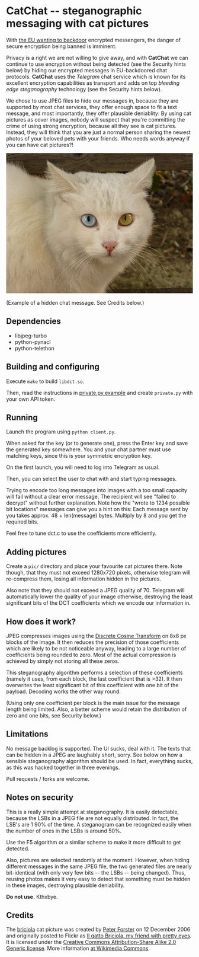 CatChat -- steganographic messaging with cat pictures
=====================================================

With [the EU wanting to backdoor](https://www.privateinternetaccess.com/blog/eu-continues-to-push-for-lawful-access-aka-backdoors-to-end-to-end-encrypted-data/)
encrypted messengers, the danger of secure encryption being banned is imminent.

Privacy is a right we are not willing to give away, and with **CatChat** we can
continue to use encryption without being detected (see the Security hints below)
by hiding our encrypted messages in EU-backdoored chat protocols. **CatChat**
uses the *Telegram* chat service which is known for its excellent encryption
capabilities as transport and adds on top *bleeding edge steganography*
technology (see the Security hints below).

We chose to use JPEG files to hide our messages in, because they are supported
by most chat services, they offer enough space to fit a text message, and most
importantly, they offer plausible deniablity: By using cat pictures as cover
images, nobody will suspect that you're committing the crime of using strong
encryption, because all they see is cat pictures. Instead, they will think that
you are just a normal person sharing the newest photos of your beloved pets with
your friends. Who needs words anyway if you can have cat pictures?!

![cat](pics/briciola.jpg)

(Example of a hidden chat message. See Credits below.)

Dependencies
------------

- libjpeg-turbo
- python-pynacl
- python-telethon

Building and configuring
------------------------

Execute `make` to build `libdct.so`.

Then, read the instructions in [private.py.example](private.py.example)
and create `private.py` with your own API token.

Running
-------

Launch the program using `python client.py`.

When asked for the key (or to generate one), press the Enter key
and save the generated key somewhere. You and your chat partner
must use matching keys, since this is your symmetric encryption key.

On the first launch, you will need to log into Telegram as usual.

Then, you can select the user to chat with and start typing messages.

Trying to encode too long messages into images with a too small capacity
will fail without a clear error message. The recipient will see "failed to
decrypt" without further explanation. Note how the "wrote to 1234 possible
bit locations" messages can give you a hint on this: Each message sent by
you takes approx. 48 + len(message) bytes. Multiply by 8 and you get the
required bits.

Feel free to tune dct.c to use the coefficients more efficiently.

Adding pictures
---------------

Create a `pic/` directory and place your favourite cat pictures
there. Note though, that they must not exceed 1280x720 pixels,
otherwise telegram will re-compress them, losing all information
hidden in the pictures.

Also note that they should not exceed a JPEG quality of 70.
Telegram will automatically lower the quality of your image
otherwise, destroying the least significant bits of the DCT
coefficients which we encode our information in.

How does it work?
-----------------

JPEG compresses images using the
[Discrete Cosine Transform](https://en.wikipedia.org/wiki/Discrete_cosine_transform)
on 8x8 px blocks of the image. It then reduces the precision of those
coefficients which are likely to be not noticeable anyway, leading to
a large number of coefficients being rounded to zero. Most of the actual
compression is achieved by simply not storing all these zeros.

This steganography algorithm performs a selection of these coefficients
(namely it uses, from each block, the last coefficient that is >32).
It then overwrites the least significant bit of this coefficient with 
one bit of the payload. Decoding works the other way round.

(Using only one coefficient per block is the main issue for the message
length being limited. Also, a better scheme would retain the distribution
of zero and one bits, see Security below.)

Limitations
-----------

No message backlog is supported. The UI sucks, deal with it. The texts
that can be hidden in a JPEG are laughably short, sorry. See below on
how a sensible steganography algorithm should be used. In fact, everything
sucks, as this was hacked together in three evenings.

Pull requests / forks are welcome.

Notes on security
-----------------

This is a really simple attempt at steganography. It is easily detectable,
because the LSBs in a JPEG file are not equally distributed. In fact, the
LSB's are 1 90% of the time. A steganogram can be recognized easily when
the number of ones in the LSBs is around 50%.

Use the F5 algorithm or a similar scheme to make it more difficult to get
detected.

Also, pictures are selected randomly at the moment. However, when hiding
different messages in the same JPEG file, the two generated files are
nearly bit-identical (with only very few bits -- the LSBs -- being changed).
Thus, reusing photos makes it very easy to detect that something must be
hidden in these images, destroying plausible deniability.

**Do not use.** Kthxbye.

Credits
-------

The [briciola](pics/briciola.jpg) cat picture was created by
[Peter Forster](https://www.flickr.com/photos/31818720@N00)
on 12 December 2006 and originally posted to Flickr as
[Il gatto Briciola, my friend with pretty eyes](https://www.flickr.com/photos/31818720@N00/320448119).
It is licensed under the
[Creative Commons Attribution-Share Alike 2.0 Generic license](https://creativecommons.org/licenses/by-sa/2.0/deed.en).
More information [at Wikimedia Commons](https://commons.wikimedia.org/wiki/File:Cat_Briciola_with_pretty_and_different_colour_of_eyes.jpg).

